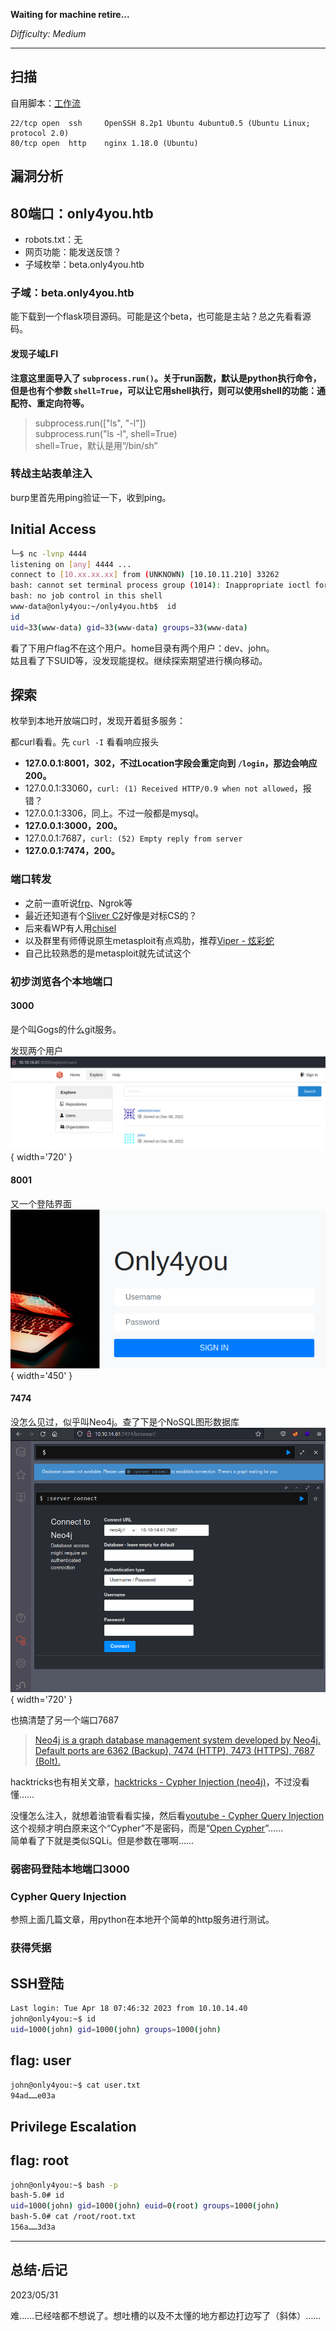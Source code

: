 **Waiting for machine retire...**

*Difficulty: Medium*

---

## 扫描

自用脚本：[工作流](./HTB-Busqueda.md#workflow-scan)

```
22/tcp open  ssh     OpenSSH 8.2p1 Ubuntu 4ubuntu0.5 (Ubuntu Linux; protocol 2.0)
80/tcp open  http    nginx 1.18.0 (Ubuntu)
```


## 漏洞分析

## 80端口：only4you.htb

- robots.txt：无
- 网页功能：能发送反馈？
- 子域枚举：beta.only4you.htb

### 子域：beta.only4you.htb

能下载到一个flask项目源码。可能是这个beta，也可能是主站？总之先看看源码。


#### 发现子域LFI


**注意这里面导入了 `subprocess.run()`。关于run函数，默认是python执行命令，但是也有个参数 `shell=True`，可以让它用shell执行，则可以使用shell的功能：通配符、重定向符等。**  
> subprocess.run(["ls", "-l"])  
> subprocess.run("ls -l", shell=True)  
> shell=True，默认是用“/bin/sh”


### 转战主站表单注入

burp里首先用ping验证一下，收到ping。

## Initial Access



```bash
└─$ nc -lvnp 4444
listening on [any] 4444 ...
connect to [10.xx.xx.xx] from (UNKNOWN) [10.10.11.210] 33262
bash: cannot set terminal process group (1014): Inappropriate ioctl for device
bash: no job control in this shell
www-data@only4you:~/only4you.htb$  id
id
uid=33(www-data) gid=33(www-data) groups=33(www-data)
```

看了下用户flag不在这个用户。home目录有两个用户：dev、john。  
姑且看了下SUID等，没发现能提权。继续探索期望进行横向移动。


## 探索

枚举到本地开放端口时，发现开着挺多服务：


都curl看看。先 `curl -I` 看看响应报头

- **127.0.0.1:8001，302，不过Location字段会重定向到 `/login`，那边会响应200。**
- 127.0.0.1:33060，`curl: (1) Received HTTP/0.9 when not allowed`，报错？
- 127.0.0.1:3306，同上。不过一般都是mysql。
- **127.0.0.1:3000，200。**
- 127.0.0.1:7687，`curl: (52) Empty reply from server`
- **127.0.0.1:7474，200。**


### 端口转发

- 之前一直听说[frp](https://github.com/fatedier/frp)、Ngrok等
- 最近还知道有个[Sliver C2](https://github.com/BishopFox/sliver)好像是对标CS的？
- 后来看WP有人用[chisel](https://github.com/jpillora/chisel)
- 以及群里有师傅说原生metasploit有点鸡肋，推荐[Viper - 炫彩蛇](https://www.yuque.com/vipersec/help/olg1ua)
- 自己比较熟悉的是metasploit就先试试这个


### 初步浏览各个本地端口

#### 3000

是个叫Gogs的什么git服务。

发现两个用户  
![HTB-OnlyForYou-lport3000](../static/img/WP/HTB-OnlyForYou-lport3000.png){ width='720' }


#### 8001

又一个登陆界面  
![HTB-OnlyForYou-lport8001](../static/img/WP/HTB-OnlyForYou-lport8001.png){ width='450' }


#### 7474

没怎么见过，似乎叫Neo4j。查了下是个NoSQL图形数据库  
![HTB-OnlyForYou-lport7474](../static/img/WP/HTB-OnlyForYou-lport7474.png){ width='720' }

也搞清楚了另一个端口7687  
> [Neo4j is a graph database management system developed by Neo4j. Default ports are 6362 (Backup), 7474 (HTTP), 7473 (HTTPS), 7687 (Bolt).](https://exploit-notes.hdks.org/exploit/database/neo4j-pentesting/)

hacktricks也有相关文章，[hacktricks - Cypher Injection (neo4j)](https://book.hacktricks.xyz/pentesting-web/sql-injection/cypher-injection-neo4j)，不过没看懂……

没懂怎么注入，就想着油管看看实操，然后看[youtube - Cypher Query Injection](https://www.youtube.com/watch?v=SIqKo7xiPVA)这个视频才明白原来这个“Cypher”不是密码，而是“[Open Cypher](http://opencypher.org/)”……  
简单看了下就是类似SQLi。但是参数在哪啊……

### 弱密码登陆本地端口3000


### Cypher Query Injection

参照上面几篇文章，用python在本地开个简单的http服务进行测试。  


### 获得凭据



## SSH登陆

```bash
Last login: Tue Apr 18 07:46:32 2023 from 10.10.14.40
john@only4you:~$ id
uid=1000(john) gid=1000(john) groups=1000(john)
```



## flag: user

```bash
john@only4you:~$ cat user.txt 
94ad……e03a
```


## Privilege Escalation



## flag: root

```bash
john@only4you:~$ bash -p
bash-5.0# id
uid=1000(john) gid=1000(john) euid=0(root) groups=1000(john)       
bash-5.0# cat /root/root.txt 
156a……3d3a
```

---

## 总结·后记

2023/05/31


难……已经啥都不想说了。想吐槽的以及不太懂的地方都边打边写了（斜体）……